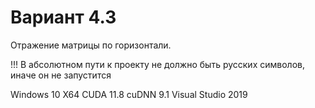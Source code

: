 # Вариант 4.3

Отражение матрицы по горизонтали.

!!! В абсолютном пути к проекту не должно быть русских символов, иначе он не запустится

Windows 10 X64
CUDA 11.8
cuDNN 9.1
Visual Studio 2019